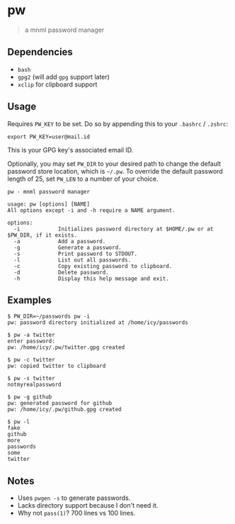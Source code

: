 # pw
> a mnml password manager

## Dependencies

- `bash`
- `gpg2` (will add `gpg` support later)
- `xclip` for clipboard support

## Usage

Requires `PW_KEY` to be set. Do so by appending this to your `.bashrc`
/ `.zshrc`:

```shell
export PW_KEY=user@mail.id
```
This is your GPG key's associated email ID.

Optionally, you may set `PW_DIR` to your desired path to change the
default password store location, which is `~/.pw`. To override the
default password length of 25, set `PW_LEN` to a number of your choice.

```
pw - mnml password manager

usage: pw [options] [NAME]
All options except -i and -h require a NAME argument.

options:
  -i            Initializes password directory at $HOME/.pw or at $PW_DIR, if it exists.
  -a            Add a password.
  -g            Generate a password.
  -s            Print password to STDOUT.
  -l            List out all passwords.
  -c            Copy existing password to clipboard.
  -d            Delete password.  
  -h            Display this help message and exit.
```

## Examples

```shell
$ PW_DIR=~/passwords pw -i
pw: password directory initialized at /home/icy/passwords

$ pw -a twitter
enter password: 
pw: /home/icy/.pw/twitter.gpg created

$ pw -c twitter
pw: copied twitter to clipboard

$ pw -s twitter
notmyrealpassword

$ pw -g github
pw: generated password for github
pw: /home/icy/.pw/github.gpg created

$ pw -l
fake
github
more
passwords
some
twitter
```

## Notes

- Uses `pwgen -s` to generate passwords.
- Lacks directory support because I don't need it.
- Why not `pass(1)`? 700 lines vs 100 lines.

